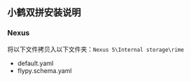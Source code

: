 ## 小鹤双拼安装说明
### Nexus
将以下文件拷贝入以下文件夹：`Nexus 5\Internal storage\rime`
- default.yaml
- flypy.schema.yaml
